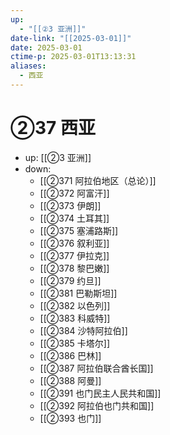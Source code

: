 ```yaml
---
up:
  - "[[②3 亚洲]]"
date-link: "[[2025-03-01]]"
date: 2025-03-01
ctime-p: 2025-03-01T13:13:31
aliases:
  - 西亚
---
```


# ②37 西亚

- up: [[②3 亚洲]]
- down:	
	- [[②371 阿拉伯地区（总论）]]
	- [[②372 阿富汗]]
	- [[②373 伊朗]]
	- [[②374 土耳其]]
	- [[②375 塞浦路斯]]
	- [[②376 叙利亚]]
	- [[②377 伊拉克]]
	- [[②378 黎巴嫩]]
	- [[②379 约旦]]
	- [[②381 巴勒斯坦]]
	- [[②382 以色列]]
	- [[②383 科威特]]
	- [[②384 沙特阿拉伯]]
	- [[②385 卡塔尔]]
	- [[②386 巴林]]
	- [[②387 阿拉伯联合酋长国]]
	- [[②388 阿曼]]
	- [[②391 也门民主人民共和国]]
	- [[②392 阿拉伯也门共和国]]
	- [[②393 也门]]
	
